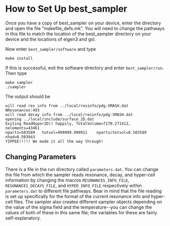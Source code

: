 # How to Set Up best_sampler

Once you have a copy of best_sampler on your device, enter the directory and open the file "makefile_defs.mk". You will need to change the pathways in this file to match the location of the best_sampler directory on your device and the locations of eigen3 and gsl.

Now enter `best_sampler/software` and type

	make install

If this is successful, exit the software directory and enter `best_sampler/run`. Then type

	make sampler
	./sampler

The output should be

	will read res info from ../local/resinfo/pdg-SMASH.dat
	NResonances:493
	will read decay info from ../local/resinfo/pdg-SMASH.dat
	opening ../local/include/surface_2D.dat
	Exiting ReadHyper2D() happily, TotalVolume=7170.271412, nelements=43461
	nparts=503589	totvol=999999.999911	nparts/totvol=0.503589	nhad=0.503943
	YIPPEE!!!!! We made it all the way through!

## Changing Parameters

There is a file in the run directory called `parameters.dat`. You can change the file from which the sampler reads resonance, decay, and hyper-cell information by changing the macros `RESONANCES_INFO_FILE`, `RESONANCES_DECAYS_FILE`, and `HYPER_INFO_FILE` respectively within `parameters.dat` to different file pathways. Bear in mind that the file reading is set up specifically for the format of the current resonance info and hyper-cell files. The sampler also creates different sampler objects depending on the value of the sigma field and the temperature--you can change the values of both of these in this same file; the variables for these are fairly self-explanatory.
